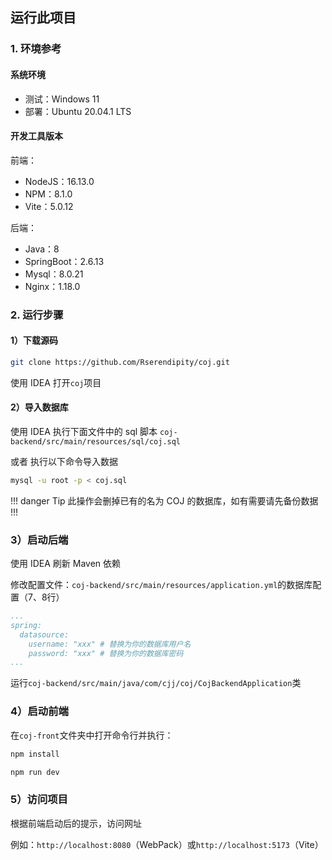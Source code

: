 
## 运行此项目

### 1. 环境参考

#### 系统环境

- 测试：Windows 11
- 部署：Ubuntu 20.04.1 LTS

#### 开发工具版本

前端：

- NodeJS：16.13.0
- NPM：8.1.0
- Vite：5.0.12

后端：

- Java：8
- SpringBoot：2.6.13
- Mysql：8.0.21
- Nginx：1.18.0

### 2. 运行步骤

#### 1）下载源码

```sh
git clone https://github.com/Rserendipity/coj.git
```

使用 IDEA 打开`coj`项目

#### 2）导入数据库

使用 IDEA 执行下面文件中的 sql 脚本
`coj-backend/src/main/resources/sql/coj.sql`

或者 执行以下命令导入数据

```sh
mysql -u root -p < coj.sql
```

!!! danger Tip
此操作会删掉已有的名为 COJ 的数据库，如有需要请先备份数据
!!!

### 3）启动后端

使用 IDEA 刷新 Maven 依赖

修改配置文件：`coj-backend/src/main/resources/application.yml`的数据库配置（7、8行）

```yml
...
spring:
  datasource:
    username: "xxx" # 替换为你的数据库用户名
    password: "xxx" # 替换为你的数据库密码
...
```

运行`coj-backend/src/main/java/com/cjj/coj/CojBackendApplication`类

### 4）启动前端

在`coj-front`文件夹中打开命令行并执行：

```sh
npm install
```

```sh
npm run dev
```

### 5）访问项目

根据前端启动后的提示，访问网址

例如：`http://localhost:8080`（WebPack）或`http://localhost:5173`（Vite）

